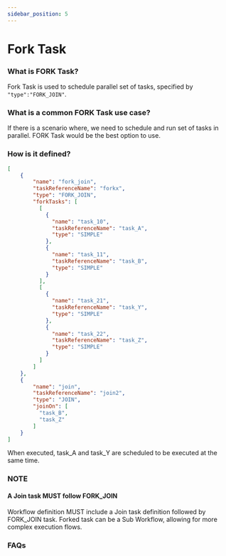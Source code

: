 ```yaml
---
sidebar_position: 5
---
```


# Fork Task

### What is FORK Task?

Fork Task is used to schedule parallel set of tasks, specified by `"type":"FORK_JOIN"`.

### What is a common FORK Task use case?

If there is a scenario where, we need to schedule and run set of tasks
in parallel. FORK Task would be the best option to use.


### How is it defined?

```json
[
    {
        "name": "fork_join",
        "taskReferenceName": "forkx",
        "type": "FORK_JOIN",
        "forkTasks": [
          [
            {
              "name": "task_10",
              "taskReferenceName": "task_A",
              "type": "SIMPLE"
            },
            {
              "name": "task_11",
              "taskReferenceName": "task_B",
              "type": "SIMPLE"
            }
          ],
          [
            {
              "name": "task_21",
              "taskReferenceName": "task_Y",
              "type": "SIMPLE"
            },
            {
              "name": "task_22",
              "taskReferenceName": "task_Z",
              "type": "SIMPLE"
            }
          ]
        ]
    },
    {
        "name": "join",
        "taskReferenceName": "join2",
        "type": "JOIN",
        "joinOn": [
          "task_B",
          "task_Z"
        ]
    }
]
```

When executed, task_A and task_Y are scheduled to be executed at the same time.


### NOTE

#### A Join task MUST follow FORK_JOIN

Workflow definition MUST include a Join task definition followed by FORK_JOIN task. Forked task can be a Sub Workflow, allowing for more complex execution flows.

### FAQs

